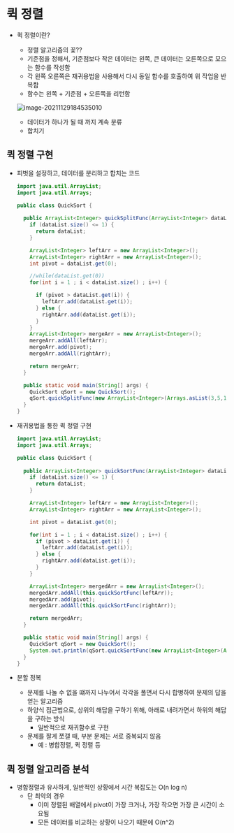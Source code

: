 # 퀵 정렬

* 퀵 정렬이란?

  * 정렬 알고리즘의 꽃??
  * 기준점을 정해서, 기준점보다 작은 데이터는 왼쪽, 큰 데이터는 오른쪽으로 모으는 함수를 작성함
  * 각 왼쪽 오른쪽은 재귀용법을 사용해서 다시 동일 함수를 호출하여 위 작업을 반복함
  * 함수는 왼쪽 + 기준점 + 오른쪽을 리턴함

  ![image-20211129184535010](../md-images/image-20211129184535010.png)
  * 데이터가 하나가 될 때 까지 계속 분류
  * 합치기



## 퀵 정렬 구현

* 피벗을 설정하고, 데이터를 분리하고 합치는 코드

  ~~~java
  import java.util.ArrayList;
  import java.util.Arrays;
  
  public class QuickSort {
    
    public ArrayList<Integer> quickSplitFunc(ArrayList<Integer> dataList) {
      if (dataList.size() <= 1) {
        return dataList;
      }
  
      ArrayList<Integer> leftArr = new ArrayList<Integer>();
      ArrayList<Integer> rightArr = new ArrayList<Integer>();
      int pivot = dataList.get(0);
  
      //while(dataList.get(0))
      for(int i = 1 ; i < dataList.size() ; i++) {
  
        if (pivot > dataList.get(i)) {
          leftArr.add(dataList.get(i));
        } else {
          rightArr.add(dataList.get(i));
        }
      }
      ArrayList<Integer> mergeArr = new ArrayList<Integer>();
      mergeArr.addAll(leftArr);
      mergeArr.add(pivot);
      mergeArr.addAll(rightArr);
  
      return mergeArr;
    }
  
    public static void main(String[] args) {
      QuickSort qSort = new QuickSort();
      qSort.quickSplitFunc(new ArrayList<Integer>(Arrays.asList(3,5,10,2,8,6,1,9,4,7)));
    }
  }
  ~~~

  

* 재귀용법을 통한 퀵 정렬 구현

  ~~~java
  import java.util.ArrayList;
  import java.util.Arrays;
  
  public class QuickSort {
    
    public ArrayList<Integer> quickSortFunc(ArrayList<Integer> dataList) {
      if (dataList.size() <= 1) {
        return dataList;
      }
  
      ArrayList<Integer> leftArr = new ArrayList<Integer>();
      ArrayList<Integer> rightArr = new ArrayList<Integer>();
  
      int pivot = dataList.get(0);
  
      for(int i = 1 ; i < dataList.size() ; i++) {
        if (pivot > dataList.get(i)) {
          leftArr.add(dataList.get(i));
        } else {
          rightArr.add(dataList.get(i));
        }
      }
  
      ArrayList<Integer> mergedArr = new ArrayList<Integer>();
      mergedArr.addAll(this.quickSortFunc(leftArr));
      mergedArr.add(pivot);
      mergedArr.addAll(this.quickSortFunc(rightArr));
  
      return mergedArr;
    }
  
    public static void main(String[] args) {
      QuickSort qSort = new QuickSort();
      System.out.println(qSort.quickSortFunc(new ArrayList<Integer>(Arrays.asList(3,5,10,2,8,6,1,9,4,7))));
    }
  }
  ~~~

  

* 분할 정복
  * 문제를 나눌 수 없을 떄까지 나누어서 각각을 풀면서 다시 합병하여 문제의 답을 얻는 알고리즘
  * 하양식 접근법으로, 상위의 해답을 구하기 위해, 아래로 내려가면서 하위의 해답을 구하는 방식
    * 일반적으로 재귀함수로 구현
  * 문제를 잘게 쪼갤 때, 부분 문제는 서로 중복되지 않음
    * 예 : 병합정렬, 퀵 정렬 등



## 퀵 정렬 알고리즘 분석

* 병합정렬과 유사하게, 일반적인 상황에서 시간 복잡도는 O(n log n)
  * 단 최악의 경우
    * 이미 정렬된 배열에서 pivot이 가장 크거나, 가장 작으면 가장 큰 시간이 소요됨
    * 모든 데이터를 비교하는 상황이 나오기 때문에 O(n^2)

